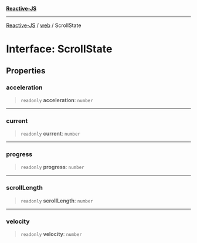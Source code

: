 [**Reactive-JS**](../../README.md)

***

[Reactive-JS](../../README.md) / [web](../README.md) / ScrollState

# Interface: ScrollState

## Properties

### acceleration

> `readonly` **acceleration**: `number`

***

### current

> `readonly` **current**: `number`

***

### progress

> `readonly` **progress**: `number`

***

### scrollLength

> `readonly` **scrollLength**: `number`

***

### velocity

> `readonly` **velocity**: `number`
